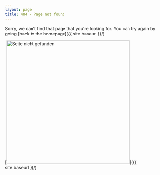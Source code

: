 ```yaml
---
layout: page
title: 404 - Page not found
---
```


Sorry, we can't find that page that you're looking for. You can try again by going [back to the homepage]({{ site.baseurl }}/).

[<img src="{{ site.baseurl_absolute }}/anhaenge/bilder/404.jpg" alt="Seite nicht gefunden" style="width: 400px;"/>]({{ site.baseurl }}/)
